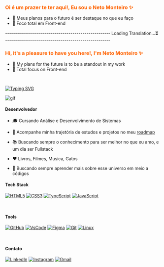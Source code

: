 
### <span style="color: rgb(255, 100, 0);">Oi é um prazer te ter aqui!, Eu sou o Neto Monteiro ✨</span>

- 🔭 Meus planos para o futuro é ser destaque no que eu faço
- 🎯 Foco total em Front-end

<span>-----------------------------------------------------</span>
Loading Translation…⏳ <span>-----------------------------------------------------</span>


### <span style="color: rgb(255, 100, 0);">Hi, it's a pleasure to have you here!, I'm Neto Monteiro ✨</span>

- 🔭 My plans for the future is to be a standout in my work
- 🎯 Total focus on Front-end

<br/>

[![Typing SVG](https://readme-typing-svg.demolab.com?font=Fira+Code&size=24&pause=1000&color=9D28E6&width=435&lines=I+Love+Developing+%F0%9F%9A%80)](https://git.io/typing-svg)

![gif](https://i.pinimg.com/originals/83/b8/09/83b809857acd41a7bad4935b4734f9fc.gif)

#### Desenvolvedor

- 🎓 Cursando Análise e Desenvolvimento de Sistemas

- 🧾 Acompanhe minha trajetória de estudos e projetos no meu [roadmap](https://github.com/NetoMonteiro/Roadmap)

- 📚 Buscando sempre o conhecimento para ser melhor no que eu amo, e um dia ser Fullstack

- ❤️ Livros, Filmes, Musica, Gatos

- 🌱 Buscando sempre aprender mais sobre esse universo em meio a códigos



#### Tech Stack
[![HTML5](https://img.shields.io/badge/HTML5-E34F26?style=for-the-badge&logo=html5&logoColor=white)](https://developer.mozilla.org/pt-BR/docs/Web/HTML)
[![CSS3](https://img.shields.io/badge/CSS3-1572B6?style=for-the-badge&logo=css3&logoColor=white)](https://developer.mozilla.org/pt-BR/docs/Web/CSS)
[![TypeScript](https://img.shields.io/badge/TypeScript-007ACC?style=for-the-badge&logo=typescript&logoColor=white)](https://www.typescriptlang.org/)
[![JavaScript](https://img.shields.io/badge/JavaScript-F7DF1E?style=for-the-badge&logo=javascript&logoColor=white)](https://developer.mozilla.org/pt-BR/docs/Web/JavaScript)

<br/>

#### Tools
[![GitHub](https://img.shields.io/badge/github-%23121011.svg?style=for-the-badge&logo=github&logoColor=white)](https://github.com/)
[![VsCode](https://img.shields.io/badge/VSCode-0078d7.svg?style=for-the-badge&logo=visual-studio-code&logoColor=white)](https://code.visualstudio.com/)
[![Figma](https://img.shields.io/badge/Figma-E34F26?style=for-the-badge&logo=figma&logoColor=white)](https://www.figma.com/)
[![Git](https://img.shields.io/badge/git-%23F05033.svg?style=for-the-badge&logo=git&logoColor=white)](https://git-scm.com/)
[![Linux](https://img.shields.io/badge/Linux-FCC624?style=for-the-badge&logo=linux&logoColor=black)](https://www.linux.org/)


<br/>


#### Contato
[![LinkedIn](https://img.shields.io/badge/LinkedIn-0077B5?style=for-the-badge&logo=linkedin&logoColor=white)](https://www.linkedin.com/in/neto-monteiro-b588242a9/)
[![Instagram](https://img.shields.io/badge/Instagram-E4405F?style=for-the-badge&logo=instagram&logoColor=white)](https://www.instagram.com/netin.jpg?igsh=MWE3a2ZxYmc1NjNkcQ%3D%3D&utm_source=qr)
[![Gmail](https://img.shields.io/badge/Gmail-D14836?style=for-the-badge&logo=gmail&logoColor=white)](https://mailto:netosoft010@gmail.com)



</div>


